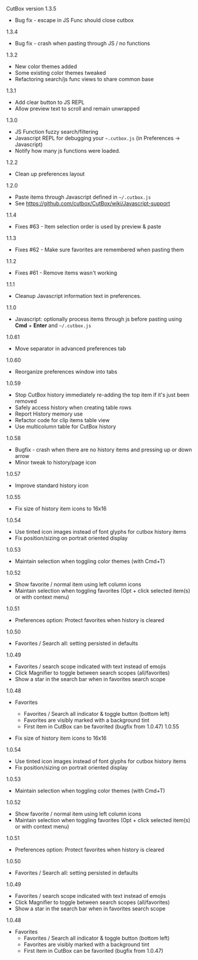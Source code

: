 CutBox version 1.3.5

- Bug fix - escape in JS Func should close cutbox

1.3.4

- Bug fix - crash when pasting through JS / no functions

1.3.2

- New color themes added
- Some existing color themes tweaked
- Refactoring search/js func views to share common base

1.3.1

- Add clear button to JS REPL
- Allow preview text to scroll and remain unwrapped

1.3.0

- JS Function fuzzy search/filtering
- Javascript REPL for debugging your `~.cutbox.js` (in Preferences -> Javascript)
- Notify how many js functions were loaded.

1.2.2

- Clean up preferences layout

1.2.0

- Paste items through Javascript defined in `~/.cutbox.js`
- See https://github.com/cutbox/CutBox/wiki/Javascript-support

1.1.4

- Fixes #63 - Item selection order is used by preview & paste

1.1.3

- Fixes #62 - Make sure favorites are remembered when pasting them

1.1.2

- Fixes #61 - Remove items wasn't working

1.1.1

- Cleanup Javascript information text in preferences.

1.1.0

- Javascript: optionally process items through js before pasting using **Cmd** + **Enter** and `~/.cutbox.js`

1.0.61

- Move separator in advanced preferences tab

1.0.60

- Reorganize preferences window into tabs

1.0.59

- Stop CutBox history immediately re-adding the top item if it's just
  been removed
- Safely access history when creating table rows
- Report History memory use
- Refactor code for clip items table view
- Use multicolumn table for CutBox history

1.0.58

- Bugfix - crash when there are no history items and pressing up or down arrow
- Minor tweak to history/page icon

1.0.57

- Improve standard history icon

1.0.55

- Fix size of history item icons to 16x16

1.0.54

- Use tinted icon images instead of font glyphs for cutbox history items
- Fix position/sizing on portrait oriented display

1.0.53

- Maintain selection when toggling color themes (with Cmd+T)

1.0.52

- Show favorite / normal item using left column icons
- Maintain selection when toggling favorites (Opt + click selected item(s) or with context menu)

1.0.51

- Preferences option: Protect favorites when history is cleared

1.0.50

- Favorites / Search all: setting persisted in defaults

1.0.49

- Favorites / search scope indicated with text instead of emojis
- Click Magnifier to toggle between search scopes (all/favorites)
- Show a star in the search bar when in favorites search scope

1.0.48

- Favorites
    - Favorites / Search all indicator & toggle button (bottom left)
    - Favorites are visibly marked with a background tint
    - First item in CutBox can be favorited (bugfix from 1.0.47)
1.0.55

- Fix size of history item icons to 16x16

1.0.54

- Use tinted icon images instead of font glyphs for cutbox history items
- Fix position/sizing on portrait oriented display

1.0.53

- Maintain selection when toggling color themes (with Cmd+T)

1.0.52

- Show favorite / normal item using left column icons
- Maintain selection when toggling favorites (Opt + click selected item(s) or with context menu)

1.0.51

- Preferences option: Protect favorites when history is cleared

1.0.50

- Favorites / Search all: setting persisted in defaults

1.0.49

- Favorites / search scope indicated with text instead of emojis
- Click Magnifier to toggle between search scopes (all/favorites)
- Show a star in the search bar when in favorites search scope

1.0.48

- Favorites
    - Favorites / Search all indicator & toggle button (bottom left)
    - Favorites are visibly marked with a background tint
    - First item in CutBox can be favorited (bugfix from 1.0.47)
